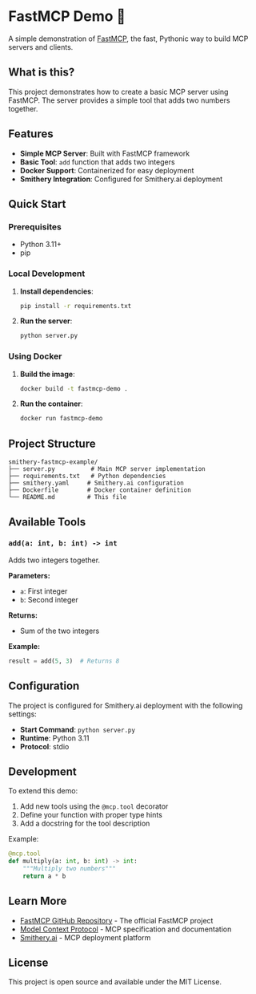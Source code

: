 # FastMCP Demo 🚀

A simple demonstration of [FastMCP](https://github.com/jlowin/fastmcp), the fast, Pythonic way to build MCP servers and clients.

## What is this?

This project demonstrates how to create a basic MCP server using FastMCP. The server provides a simple tool that adds two numbers together.

## Features

- **Simple MCP Server**: Built with FastMCP framework
- **Basic Tool**: `add` function that adds two integers
- **Docker Support**: Containerized for easy deployment
- **Smithery Integration**: Configured for Smithery.ai deployment

## Quick Start

### Prerequisites

- Python 3.11+
- pip

### Local Development

1. **Install dependencies**:
   ```bash
   pip install -r requirements.txt
   ```

2. **Run the server**:
   ```bash
   python server.py
   ```

### Using Docker

1. **Build the image**:
   ```bash
   docker build -t fastmcp-demo .
   ```

2. **Run the container**:
   ```bash
   docker run fastmcp-demo
   ```

## Project Structure

```
smithery-fastmcp-example/
├── server.py          # Main MCP server implementation
├── requirements.txt   # Python dependencies
├── smithery.yaml     # Smithery.ai configuration
├── Dockerfile        # Docker container definition
└── README.md         # This file
```

## Available Tools

### `add(a: int, b: int) -> int`

Adds two integers together.

**Parameters:**
- `a`: First integer
- `b`: Second integer

**Returns:**
- Sum of the two integers

**Example:**
```python
result = add(5, 3)  # Returns 8
```

## Configuration

The project is configured for Smithery.ai deployment with the following settings:

- **Start Command**: `python server.py`
- **Runtime**: Python 3.11
- **Protocol**: stdio

## Development

To extend this demo:

1. Add new tools using the `@mcp.tool` decorator
2. Define your function with proper type hints
3. Add a docstring for the tool description

Example:
```python
@mcp.tool
def multiply(a: int, b: int) -> int:
    """Multiply two numbers"""
    return a * b
```

## Learn More

- [FastMCP GitHub Repository](https://github.com/jlowin/fastmcp) - The official FastMCP project
- [Model Context Protocol](https://modelcontextprotocol.io/) - MCP specification and documentation
- [Smithery.ai](https://smithery.ai/) - MCP deployment platform

## License

This project is open source and available under the MIT License. 

